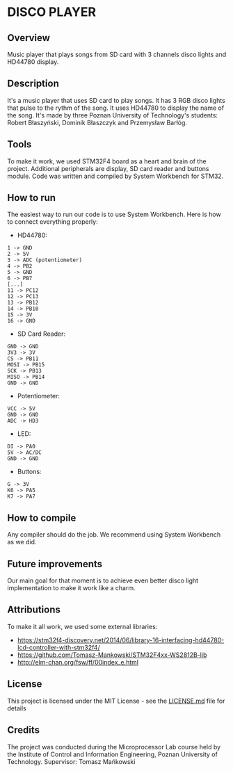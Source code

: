 # DISCO PLAYER

## Overview
Music player that plays songs from SD card with 3 channels disco lights and HD44780 display. 
## Description 
It's a music player that uses SD card to play songs. It has 3 RGB disco lights that pulse to the rythm of the song. It uses HD44780 to display the name of the song. It's made by three Poznan University of Technology's students: Robert Błaszyński, Dominik Błaszczyk and Przemysław Barłóg.
## Tools 
To make it work, we used STM32F4 board as a heart and brain of the project. Additional peripherals are display, SD card reader and buttons module. Code was written and compiled by System Workbench for STM32.
## How to run 
The easiest way to run our code is to use System Workbench. Here is how to connect everything properly:

* HD44780:
```
1 -> GND
2 -> 5V
3 -> ADC (potentiometer)
4 -> PB2
5 -> GND
6 -> PB7
[...]
11 -> PC12
12 -> PC13
13 -> PB12
14 -> PB10
15 -> 3V
16 -> GND
```

* SD Card Reader:
```
GND -> GND
3V3 -> 3V
CS -> PB11
MOSI -> PB15
SCK -> PB13
MISO -> PB14
GND -> GND
```

* Potentiometer:
```
VCC -> 5V
GND -> GND
ADC -> HD3
```

* LED:
```
DI -> PA0
5V -> AC/DC
GND -> GND
```

* Buttons:
```
G -> 3V
K6 -> PA5
K7 -> PA7
```

## How to compile 
Any compiler should do the job. We recommend using System Workbench as we did.
## Future improvements 
Our main goal for that moment is to achieve even better disco light implementation to make it work like a charm.
## Attributions
To make it all work, we used some external libraries:
* https://stm32f4-discovery.net/2014/06/library-16-interfacing-hd44780-lcd-controller-with-stm32f4/
* https://github.com/Tomasz-Mankowski/STM32F4xx-WS2812B-lib
* http://elm-chan.org/fsw/ff/00index_e.html

## License
This project is licensed under the MIT License - see the [LICENSE.md](LICENSE.md) file for details
## Credits
The project was conducted during the Microprocessor Lab course held by the Institute of Control and Information Engineering, Poznan University of Technology.
Supervisor: Tomasz Mańkowski
